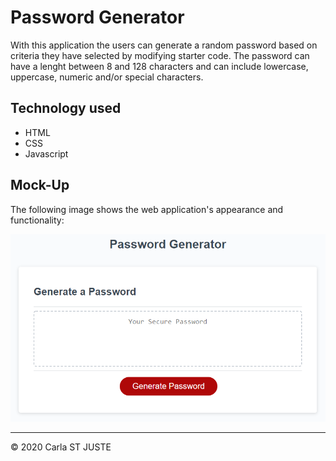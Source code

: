 # Password Generator

With this application the users can generate a random password based on criteria they have selected by modifying starter code. 
The password can have a lenght between 8 and 128 characters and can include lowercase, uppercase, numeric and/or special characters.


## Technology used

* HTML
* CSS
* Javascript


## Mock-Up

The following image shows the web application's appearance and functionality:

![password generator demo](img/03-javascript-homework-demo.png)



- - -
© 2020 Carla ST JUSTE
